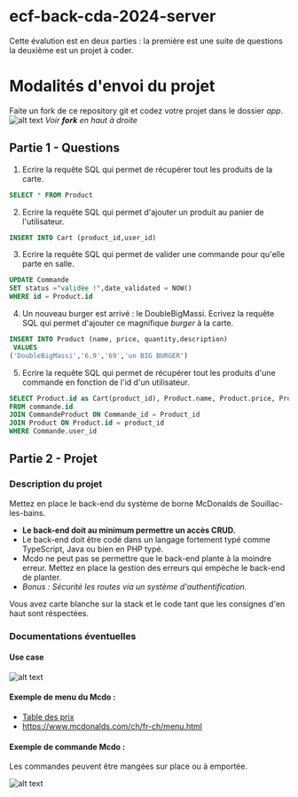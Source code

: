 # ecf-back-cda-2024-server

Cette évalution est en deux parties : la première est une suite de questions la deuxième est un projet à coder.

# Modalités d'envoi du projet
Faite un fork de ce repository git et codez votre projet dans le dossier *app*.
![alt text](image.png)
*Voir **fork** en haut à droite*

## Partie 1 - Questions

1. Ecrire la requête SQL qui permet de récupérer tout les produits de la carte.
```sql
SELECT * FROM Product 
```

2. Ecrire la requête SQL qui permet d'ajouter un produit au panier de l'utilisateur.
```sql
INSERT INTO Cart (product_id,user_id)
```

3. Ecrire la requête SQL qui permet de valider une commande pour qu'elle parte en salle.
```sql
UPDATE Commande
SET status ="validée !",date_validated = NOW()
WHERE id = Product.id
```

4. Un nouveau burger est arrivé : le DoubleBigMassi. Ecrivez la requête SQL qui permet d'ajouter ce magnifique *burger* à la carte.
```sql
INSERT INTO Product (name, price, quantity,description)
 VALUES
('DoubleBigMassi','6.9','69','un BIG BURGER')
```

5. Ecrire la requête SQL qui permet de récupérer tout les produits d'une commande en fonction de l'id d'un utilisateur.
```sql
SELECT Product.id as Cart(product_id), Product.name, Product.price, Product.quantity
FROM commande.id
JOIN CommandeProduct ON Commande_id = Product_id
JOIN Product ON Product.id = product_id
WHERE Commande.user_id
```

## Partie 2 - Projet
### Description du projet
Mettez en place le back-end du système de borne McDonalds de Souillac-les-bains.

- **Le back-end doit au minimum permettre un accès CRUD.**
- Le back-end doit être codé dans un langage fortement typé comme TypeScript, Java ou bien en PHP typé.
- Mcdo ne peut pas se permettre que le back-end plante à la moindre erreur. Mettez en place la gestion des erreurs qui empèche le back-end de planter.
- *Bonus : Sécurité les routes via un système d'authentification.*

Vous avez carte blanche sur la stack et le code tant que les consignes d'en haut sont réspectées.

### Documentations éventuelles
####  Use case
![alt text](use-case-mcdo.png)

#### Exemple de  menu du Mcdo :
- [Table des prix](PRIX-.pdf)
- https://www.mcdonalds.com/ch/fr-ch/menu.html

#### Exemple de commande Mcdo :
Les commandes peuvent être mangées sur place ou à emportée.

![alt text](mcdonald_s_02211300_194510247.jpeg)
